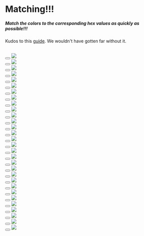 # Matching!!!

##### Match the colors to the corresponding hex values as quickly as possible!!!


Kudos to this [guide](https://marina-ferreira.github.io/tutorials/js/memory-game/). We wouldn't have gotten far without it.



<body class="MemBoard">
  <br>

  <div class="box">
    <button class="Card"></button>
      <img class="Flipped" src="img/color1.PNG">
  </div>
  <div class="box">
    <button class="Card"></button>
      <img class="Flipped" src="img/color1.PNG">
  </div>
  <div class="box">
    <button class="Card"></button>
      <img class="Flipped" src="img/color2.PNG">
  </div>
  <div class="box">
    <button class="Card"></button>
      <img class="Flipped" src="img/color2.PNG">
  </div>
  <div class="box">
    <button class="Card"></button>
      <img class="Flipped" src="img/color3.PNG">
  </div>
  <div class="box">
    <button class="Card"></button>
      <img class="Flipped" src="img/color3.PNG">
  </div>
  <div class="box">
    <button class="Card"></button>
      <img class="Flipped" src="img/color4.PNG">
  </div>
  <div class="box">
    <button class="Card"></button>
      <img class="Flipped" src="img/color4.PNG">
  </div>
  <div class="box">
    <button class="Card"></button>
      <img class="Flipped" src="img/color5.PNG">
  </div>
  <div class="box">
    <button class="Card"></button>
      <img class="Flipped" src="img/color5.PNG">
  </div>
  <div class="box">
    <button class="Card"></button>
      <img class="Flipped" src="img/color6.PNG">
  </div>
  <div class="box">
    <button class="Card"></button>
      <img class="Flipped" src="img/color6.PNG">
  </div>
  <div class="box">
    <button class="Card"></button>
      <img class="Flipped" src="img/color7.PNG">
  </div>
  <div class="box">
    <button class="Card"></button>
      <img class="Flipped" src="img/color7.PNG">
  </div>
  <div class="box">
    <button class="Card"></button>
      <img class="Flipped" src="img/color8.PNG">
  </div>
  <div class="box">
    <button class="Card"></button>
      <img class="Flipped" src="img/color8.PNG">
  </div>
  <div class="box">
    <button class="Card"></button>
      <img class="Flipped" src="img/color9.PNG">
  </div>
  <div class="box">
    <button class="Card"></button>
      <img class="Flipped" src="img/color9.PNG">
  </div>
  <div class="box">
    <button class="Card"></button>
      <img class="Flipped" src="img/color10.PNG">
  </div>
  <div class="box">
    <button class="Card"></button>
      <img class="Flipped" src="img/color10.PNG">
  </div>
  <div class="box">
    <button class="Card"></button>
      <img class="Flipped" src="img/color11.PNG">
  </div>
  <div class="box">
    <button class="Card"></button>
      <img class="Flipped" src="img/color11.PNG">
  </div>
  <div class="box">
    <button class="Card"></button>
      <img class="Flipped" src="img/color12.PNG">
  </div>
  <div class="box">
    <button class="Card"></button>
      <img class="Flipped" src="img/color12.PNG">
  </div>
  <div class="box">
    <button class="Card"></button>
      <img class="Flipped" src="img/color13.PNG">
  </div>
  <div class="box">
    <button class="Card"></button>
      <img class="Flipped" src="img/color13.PNG">
  </div>
  <div class="box">
    <button class="Card"></button>
      <img class="Flipped" src="img/color14.PNG">
  </div>
  <div class="box">
    <button class="Card"></button>
      <img class="Flipped" src="img/color14.PNG">
  </div>
  <div class="box">
    <button class="Card"></button>
      <img class="Flipped" src="img/color15.PNG">
  </div>
  <div class="box">
    <button class="Card"></button>
      <img class="Flipped" src="img/color15.PNG">
  </div>
  
  <br>

</body>
